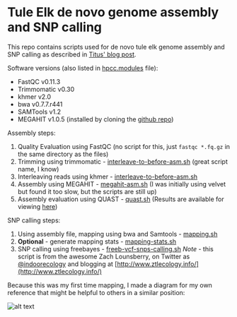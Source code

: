 # Tule Elk de novo genome assembly and SNP calling

This repo contains scripts used for de novo tule elk genome assembly and SNP calling as described in [Titus' blog post](http://ivory.idyll.org/blog/2016-tule-elk-draft.html).

Software versions (also listed in [hpcc.modules](https://github.com/jessicamizzi/tule-elk/blob/master/hpcc.modules) file):

* FastQC v0.11.3
* Trimmomatic v0.30
* khmer v2.0
* bwa v0.7.7.r441
* SAMTools v1.2
* MEGAHIT v1.0.5 (installed by cloning the [github repo](https://github.com/voutcn/megahit))

Assembly steps:

1. Quality Evaluation using FastQC (no script for this, just `fastqc *.fq.gz` in the same directory as the files)
2. Trimming using trimmomatic - [interleave-to-before-asm.sh](https://github.com/jessicamizzi/tule-elk/blob/master/interleave-to-before-asm.sh) (great script name, I know)
3. Interleaving reads using khmer - [interleave-to-before-asm.sh](https://github.com/jessicamizzi/tule-elk/blob/master/interleave-to-before-asm.sh)
4. Assembly using MEGAHIT - [megahit-asm.sh](https://github.com/jessicamizzi/tule-elk/blob/master/megahit-asm.sh) (I was initially using velvet but found it too slow, but the scripts are still up)
5. Assembly evaluation using QUAST - [quast.sh](https://github.com/jessicamizzi/tule-elk/blob/master/quast.sh) (Results are available for viewing [here](https://docs.google.com/spreadsheets/d/1nhKOLVWc_VQt31xmik9_qEKK1S5U6biXARm7qJ-OCOQ/edit?usp=sharing))

SNP calling steps:

1. Using assembly file, mapping using bwa and Samtools - [mapping.sh](https://github.com/jessicamizzi/tule-elk/blob/master/mapping.sh)
2. **Optional** - generate mapping stats - [mapping-stats.sh](https://github.com/jessicamizzi/tule-elk/blob/master/mapping-stats.sh)
3. SNP calling using freebayes - [freeb-vcf-snps-calling.sh](https://github.com/jessicamizzi/tule-elk/blob/master/freeb-vcf-snps-calling.sh) *Note* - this script is from the awesome Zach Lounsberry, on Twitter as [@indoorecology](https://twitter.com/indoorecology) and blogging at [http://www.ztlecology.info/](http://www.ztlecology.info/)

Because this was my first time mapping, I made a diagram for my own reference that might be helpful to others in a similar position:

![alt text](tule-elk/images/mapping-diagram.png)
